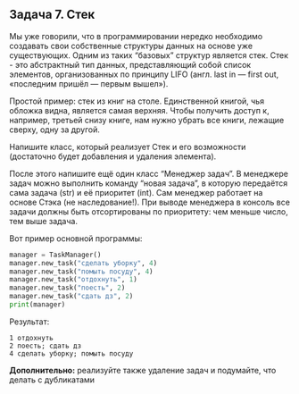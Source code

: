 ## Задача 7. Стек
Мы уже говорили, что в программировании нередко необходимо создавать свои собственные структуры данных на основе уже существующих. Одним из таких “базовых” структур является стек. 
Стек - это абстрактный тип данных, представляющий собой список элементов, организованных по принципу LIFO (англ. last in — first out, «последним пришёл — первым вышел»).

Простой пример: стек из книг на столе. Единственной книгой, чья обложка видна, является самая верхняя. Чтобы получить доступ к, например, третьей снизу книге, нам нужно убрать все книги, лежащие сверху, одну за другой.

Напишите класс, который реализует Стек и его возможности (достаточно будет добавления и удаления элемента). 

После этого напишите ещё один класс “Менеджер задач”. В менеджере задач можно выполнить команду “новая задача”, в которую передаётся сама задача (str) и её приоритет (int). Сам менеджер работает на основе Стэка (не наследование!).  При выводе менеджера в консоль все задачи должны быть отсортированы по приоритету: чем меньше число, тем выше задача.

Вот пример основной программы:

````python
manager = TaskManager()
manager.new_task("сделать уборку", 4)
manager.new_task("помыть посуду", 4)
manager.new_task("отдохнуть", 1)
manager.new_task("поесть", 2)
manager.new_task("сдать дз", 2)
print(manager)
````

Результат:

```
1 отдохнуть
2 поесть; сдать дз
4 сделать уборку; помыть посуду
```

**Дополнительно:** реализуйте также удаление задач и подумайте, что делать с дубликатами
